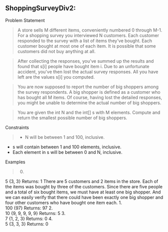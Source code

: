 ## ShoppingSurveyDiv2:

Problem Statement

>A store sells M different items, conveniently numbered 0 through M-1. For a shopping survey you interviewed N customers. Each customer responded to the survey with a list of items they've bought. Each customer bought at most one of each item. It is possible that some customers did not buy anything at all.

>After collecting the responses, you've summed up the results and found that s[i] people have bought item i. Due to an unfortunate accident, you've then lost the actual survey responses. All you have left are the values s[i] you computed.

>You are now supposed to report the number of big shoppers among the survey respondents. A big shopper is defined as a customer who has bought all M items. Of course, having lost the detailed responses, you might be unable to determine the actual number of big shoppers.

>You are given the int N and the int[] s with M elements. Compute and return the smallest possible number of big shoppers.

Constraints
>*	N will be between 1 and 100, inclusive.
*	s will contain between 1 and 100 elements, inclusive.
*	Each element in s will be between 0 and N, inclusive.

Examples
>0.    	
5
{3, 3}
Returns: 1
There are 5 customers and 2 items in the store. Each of the items was bought by three of the customers. Since there are five people and a total of six bought items, we must have at least one big shopper. And we can easily verify that there could have been exactly one big shopper and four other customers who have bought one item each.
1.	  	
100
{97}
Returns: 97
2.	  	
10
{9, 9, 9, 9, 9}
Returns: 5
3.    	
7
{1, 2, 3}
Returns: 0
4.	  	
5
{3, 3, 3}
Returns: 0

